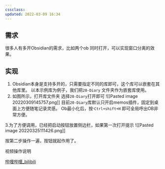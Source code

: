```yaml
---
cssclass: 
updated: 2022-03-09 16:34
---
```

## 需求
很多人有多开Obsidian的需求，比如两个ob 同时打开，可以实现窗口分离的效果。
## 实现
1. Obsidian本身是支持多开的，只需要指定不同的库即可，这个库可以嵌套在其他库里。
以本示例库为例子，我们把`20-Diary` 文件夹作为嵌套库使用。
2. 如图所示，打开库文件夹 选择`20-Diary`打开即可
![[Pasted image 20220309145757.png]]
目前`20-Diary`库默认只开启memos插件，固定到桌面上方便随笔记录灵感。
Ob最小化后，按·`Ctrl+shift+H`  即可全局呼出OB非常方便。

3.为了方便调用，已经把启动按钮放置侧边栏，如果第一次打开提示
![[Pasted image 20220325111426.png]]

按第二步操作一遍，按钮就起作用了。


视频操作说明

[哔哩哔哩_bilibili](https://www.bilibili.com/video/BV1JS4y1S79x/)




